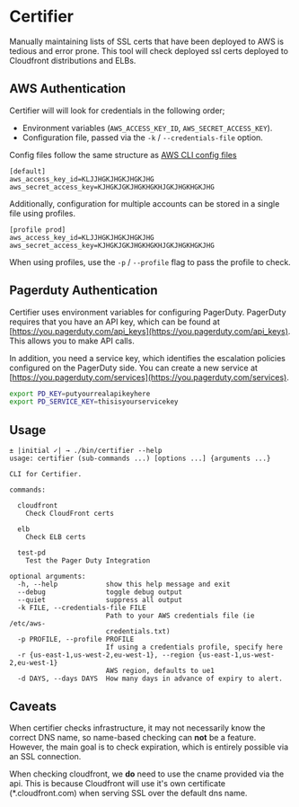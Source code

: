 # Certifier

Manually maintaining lists of SSL certs that have been deployed to AWS is
tedious and error prone. This tool will check deployed ssl certs deployed to
Cloudfront distributions and ELBs.

## AWS Authentication

Certifier will will look for credentials in the following order;

* Environment variables (`AWS_ACCESS_KEY_ID`, `AWS_SECRET_ACCESS_KEY`).
* Configuration file, passed via the `-k` / `--credentials-file` option.

Config files follow the same structure as [AWS CLI config files](http://docs.aws.amazon.com/cli/latest/userguide/cli-chap-getting-started.html#cli-config-files)

```text
[default]
aws_access_key_id=KLJJHGKJHGKJHGKJHG
aws_secret_access_key=KJHGKJGKJHGKHGKHJGKJHGKHGKJHG
```

Additionally, configuration for multiple accounts can be stored in a single
file using profiles.

```text
[profile prod]
aws_access_key_id=KLJJHGKJHGKJHGKJHG
aws_secret_access_key=KJHGKJGKJHGKHGKHJGKJHGKHGKJHG
```

When using profiles, use the `-p` / `--profile` flag to pass the profile to
check.

## Pagerduty Authentication

Certifier uses environment variables for configuring PagerDuty.
PagerDuty requires that you have an API key, which can be found at
[https://you.pagerduty.com/api_keys](https://you.pagerduty.com/api_keys). This
allows you to make API calls.

In addition, you need a service key, which identifies the escalation policies
configured on the PagerDuty side. You can create a new service at
[https://you.pagerduty.com/services](https://you.pagerduty.com/services).

```bash
export PD_KEY=putyourrealapikeyhere
export PD_SERVICE_KEY=thisisyourservicekey
```

## Usage

```
± |initial ✓| → ./bin/certifier --help
usage: certifier (sub-commands ...) [options ...] {arguments ...}

CLI for Certifier.

commands:

  cloudfront
    Check CloudFront certs

  elb
    Check ELB certs

  test-pd
    Test the Pager Duty Integration

optional arguments:
  -h, --help            show this help message and exit
  --debug               toggle debug output
  --quiet               suppress all output
  -k FILE, --credentials-file FILE
                        Path to your AWS credentials file (ie /etc/aws-
                        credentials.txt)
  -p PROFILE, --profile PROFILE
                        If using a credentials profile, specify here
  -r {us-east-1,us-west-2,eu-west-1}, --region {us-east-1,us-west-2,eu-west-1}
                        AWS region, defaults to ue1
  -d DAYS, --days DAYS  How many days in advance of expiry to alert.
```

## Caveats

When certifier checks infrastructure, it may not necessarily know the correct
DNS name, so name-based checking can __not__ be a feature. However, the main
goal is to check expiration, which is entirely possible via an SSL connection.

When checking cloudfront, we __do__ need to use the cname provided via the api.
This is because Cloudfront will use it's own certificate (*.cloudfront.com) when
serving SSL over the default dns name.


